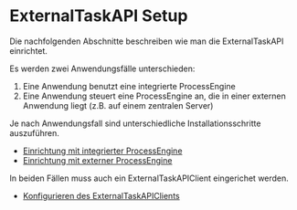 # ExternalTaskAPI Setup

Die nachfolgenden Abschnitte beschreiben wie man die ExternalTaskAPI einrichtet.

Es werden zwei Anwendungsfälle unterschieden:
1. Eine Anwendung benutzt eine integrierte ProcessEngine
2. Eine Anwendung steuert eine ProcessEngine an, die in einer externen
Anwendung liegt (z.B. auf einem zentralen Server)

Je nach Anwendungsfall sind unterschiedliche Installationsschritte auszuführen.

* [Einrichtung mit integrierter ProcessEngine](setup-internal-process-engine.md)
* [Einrichtung mit externer ProcessEngine](setup-external-process-engine.md)

In beiden Fällen muss auch ein ExternalTaskAPIClient eingerichet werden.

* [Konfigurieren des ExternalTaskAPIClients](setup-external-task-api-client.md)
